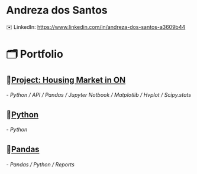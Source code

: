 # Andreza dos Santos
:envelope: LinkedIn: https://www.linkedin.com/in/andreza-dos-santos-a3609b44

# :card_index_dividers: Portfolio

## :pushpin:[Project: Housing Market in ON](https://github.com/a-matos/project_1-team_12.git)
  ######  - Python / API / Pandas / Jupyter Notbook / Matplotlib / Hvplot / Scipy.stats
  
## :pushpin:[Python](https://github.com/a-matos/python-challenge.git)
  ######   - Python
  
## :pushpin:[Pandas](https://github.com/a-matos/pandas-challenge.git)
  ######   - Pandas / Python / Reports
  
  
  



